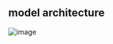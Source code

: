 ## model architecture
![image](https://github.com/user-attachments/assets/1f789369-c281-4174-b509-39cf5f18e2c8)

